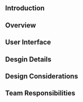 ## Introduction

## Overview

## User Interface

## Desgin Details

## Design Considerations

## Team Responsibilities
